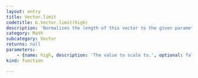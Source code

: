 ```yaml
---
layout: entry
title: Vector.limit
codetitle: b.Vector.limit(high)
description: 'Normalizes the length of this vector to the given parameter.'
category: Math
subcategory: Vector
returns: null
parameters:
    - {name: high, description: 'The value to scale to.', optional: false, type: [Number]}
kind: function

---
```

